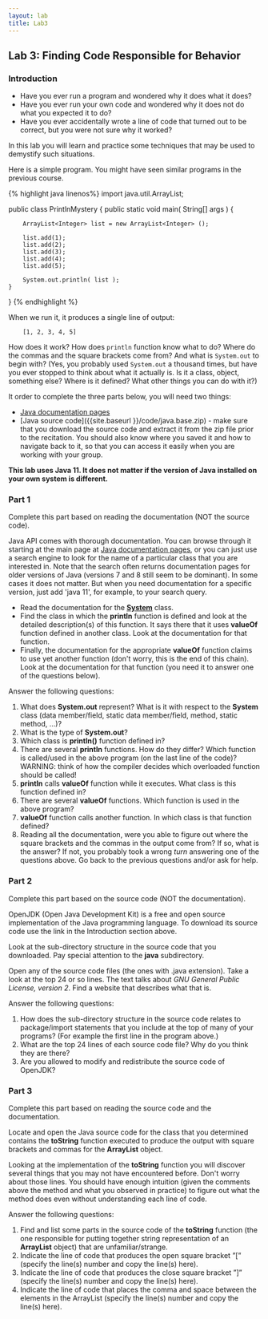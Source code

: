 ```yaml
---
layout: lab
title: Lab3
---
```


<!--
<div class="lab-right" markdown="1">

__due date:__ 7 days from the time you start the lab or
Sep. 30
(whichever comes first)

__submission mode:__ group

</div>
-->

<main markdown="1" class="lab">

## Lab 3: Finding Code Responsible for Behavior

### Introduction

*   Have you ever run a program and wondered why it does what it does?
*   Have you ever run your own code and wondered why it does not do what you expected it to do?
*   Have you ever accidentally wrote a line of code that turned out to be correct, but you were not sure why it worked?

In this lab you will learn and practice some techniques that may be used to demystify such situations.

Here is a simple program. You might have seen similar programs in the previous course.



{% highlight java linenos%}
import java.util.ArrayList;

public class PrintlnMystery {
    public static void main( String[] args ) {

        ArrayList<Integer> list = new ArrayList<Integer> ();

        list.add(1);
        list.add(2);
        list.add(3);
        list.add(4);
        list.add(5);

        System.out.println( list );
    }
}
{% endhighlight %}


When we run it, it produces a single line of output:


```
    [1, 2, 3, 4, 5]
```


How does it work? How does `println` function know what to do? Where do the commas and the square brackets come from? And what is `System.out` to begin with? (Yes, you probably used `System.out` a thousand times, but have you ever stopped to think about what it actually is. Is it a class, object, something else? Where is it defined? What other things you can do with it?)

It order to complete the three parts below, you will need two things:
- [Java documentation pages](https://docs.oracle.com/en/java/javase/11/docs/api/index.html)
- [Java source code]({{site.baseurl }}/code/java.base.zip) - make sure that you download the source code and extract it from the zip file prior to the recitation. You should also know where you saved it and how to navigate back to it, so that you can access it easily when you are working with your group.

__This lab uses Java 11. It does not matter if the version of Java installed on your own system is different.__

### Part 1

<span class="strong">Complete this part based on reading the documentation (NOT the source code).</span>

Java API comes with thorough documentation. You can browse through it starting at the main page at [Java documentation pages](https://docs.oracle.com/en/java/javase/11/docs/api/index.html), or you can just use a search engine to look for the name of a particular class that you are interested in. Note that the search often returns documentation pages for older versions of Java (versions 7 and 8 still seem to be dominant). In some cases it does not matter. But when you need documentation for a specific version, just add 'java 11', for example, to your search query.



*   Read  the documentation for the **[System](https://docs.oracle.com/en/java/javase/11/docs/api/java.base/java/lang/System.html)** class.
*   Find the class in which the **println** function is defined and look at the detailed description(s) of this function.  It says there that it uses **valueOf** function defined in another class. Look at the documentation for that function.
*   Finally, the documentation for the appropriate **valueOf** function claims to use yet another function (don't worry, this is the end of this chain). Look at the documentation for that function (you need it to answer one of the questions below).

Answer the following questions:


1. What does **System.out** represent? What is it with respect to the **System** class (data member/field, static data member/field, method, static method, ...)?
2. What is the type of **System.out**?
3. Which class is  **println()** function defined in?
4. There are several **println** functions. How do they differ? Which function is called/used in the above program (on the last line of the code)? <br>
WARNING: think of how the compiler decides which overloaded function should be called!
5. **println** calls **valueOf** function while it executes. What class is this function defined in?
6. There are several **valueOf** functions. Which function is used in the above program?
7. **valueOf** function calls another function. In which class is that function defined?
8. Reading all the documentation, were you able to figure out where the square brackets and the commas in the output come from? If so, what is the answer? If not, you probably took a wrong _turn_ answering one of the questions above. Go back to the previous questions and/or ask for help.


### Part 2

<span class="strong">Complete this part based on the source code (NOT the documentation).</span>

OpenJDK (Open Java Development Kit) is a free and open source implementation of the Java programming language. To download its source code use the link in the Introduction section above.

Look at the sub-directory structure in the source code that you downloaded. Pay special attention to the **java** subdirectory.

Open any of the source code files (the ones with .java extension). Take a look at the top 24 or so lines. The text talks about _GNU General Public License, version 2_. Find a website that describes what that is.

Answer the following questions:

1. How does the sub-directory structure in the source code relates to package/import statements that you include at the top of many of your programs? (For example the first line in the program above.)
2. What are the top 24 lines of each source code file? Why do you think they are there?
3. Are you allowed to modify and redistribute the source code of OpenJDK?




### Part 3

<span class="strong">Complete this part based on reading the source code and the documentation.</span>

Locate and open the Java source code for the class that you determined contains the **toString** function executed to produce the output with square brackets and commas for the **ArrayList** object.

Looking at the implementation of the **toString** function you will discover several things that you may
not have encountered before. Don't worry about those lines. You should have enough intuition (given the
comments above the method and what you observed in practice) to figure out what the method does even
without understanding each line of code.

Answer the following questions:

1. Find and list some parts in the source code of the **toString** function (the one responsible for putting together string representation of an **ArrayList** object) that are unfamiliar/strange.
2. Indicate the line of code that produces the open square bracket ”[” (specify the line(s) number and copy the line(s) here).
3. Indicate the line of code that produces the close square bracket ”]” (specify the line(s) number and copy the line(s) here).
4. Indicate the line of code that places the comma and space between the elements in the ArrayList (specify the line(s) number and copy the line(s) here).























</main>

